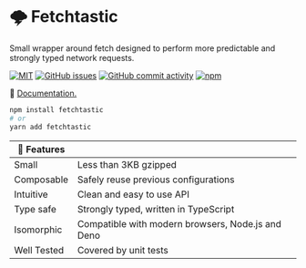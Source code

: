 # 🌩️ Fetchtastic

Small wrapper around fetch designed to perform more predictable and strongly typed network requests.

[![MIT](https://img.shields.io/badge/license-MIT-blue.svg?style=flat)](https://github.com/fveracoechea/fetchtastic/blob/main/LICENSE)
[![GitHub issues](https://img.shields.io/github/issues-raw/fveracoechea/fetchtastic)](https://github.com/fveracoechea/fetchtastic/issues)
[![GitHub commit activity](https://img.shields.io/github/commit-activity/m/fveracoechea/fetchtastic)](https://github.com/fveracoechea/fetchtastic/pulse)
[![npm](https://img.shields.io/npm/v/fetchtastic?color=blue)](https://www.npmjs.com/package/fetchtastic)

📖 [Documentation.](https://fetchtastic-docs.vercel.app/)

```bash
npm install fetchtastic
# or
yarn add fetchtastic
```

| 🚀 Features |                                                   |
| ----------- | ------------------------------------------------- |
| Small       | Less than 3KB gzipped                             |
| Composable  | Safely reuse previous configurations              |
| Intuitive   | Clean and easy to use API                         |
| Type safe   | Strongly typed, written in TypeScript             |
| Isomorphic  | Compatible with modern browsers, Node.js and Deno |
| Well Tested | Covered by unit tests                             |
